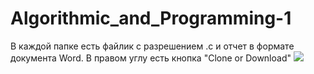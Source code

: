 # Algorithmic_and_Programming-1
В каждой папке есть файлик с разрешением .c и отчет в формате документа Word.
В правом углу есть кнопка "Clone or Download"
<img src="http://i.imgur.com/UmENi09.png"></img>
